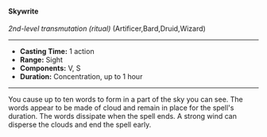 #### Skywrite
*2nd-level transmutation* *(ritual)* (Artificer,Bard,Druid,Wizard)
___
- **Casting Time:** 1 action
- **Range:** Sight
- **Components:** V, S
- **Duration:** Concentration, up to 1 hour
---
You cause up to ten words to form in a part of the sky you can see. The words appear to be made of cloud and remain in place for the spell's duration. The words dissipate when the spell ends. A strong wind can disperse the clouds and end the spell early.